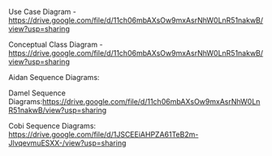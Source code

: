 Use Case Diagram - https://drive.google.com/file/d/11ch06mbAXsOw9mxAsrNhW0LnR51nakwB/view?usp=sharing


Conceptual Class Diagram - https://drive.google.com/file/d/11ch06mbAXsOw9mxAsrNhW0LnR51nakwB/view?usp=sharing


Aidan Sequence Diagrams:

Damel Sequence Diagrams:https://drive.google.com/file/d/11ch06mbAXsOw9mxAsrNhW0LnR51nakwB/view?usp=sharing

Cobi Sequence Diagrams: https://drive.google.com/file/d/1JSCEEiAHPZA61TeB2m-JlvqevmuESXX-/view?usp=sharing

